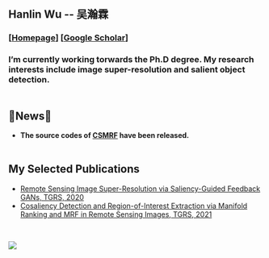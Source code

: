 ## Hanlin Wu -- 吴瀚霖

### [[Homepage](http://hanlinwu.github.io/)] [[Google Scholar](https://scholar.google.com/citations?user=o4bZgbIAAAAJ)]

### I’m currently working torwards the Ph.D degree. My research interests include image super-resolution and salient object detection.<br><br>

## 🌱News🌱 
- **The source codes of [CSMRF](https://github.com/hanlinwu/TGRS-CSMRF) have been released.**<br><br>

## My Selected Publications
- [Remote Sensing Image Super-Resolution via Saliency-Guided Feedback GANs, TGRS, 2020](https://ieeexplore.ieee.org/abstract/document/9301233/)
- [Cosaliency Detection and Region-of-Interest Extraction via Manifold Ranking and MRF in Remote Sensing Images, TGRS, 2021](https://ieeexplore.ieee.org/abstract/document/9442923/)
<br>

![](https://github-readme-stats.vercel.app/api?username=hanlinwu&show_icons=true&hide=contribs,issues&cache_seconds=86400&theme=default)




